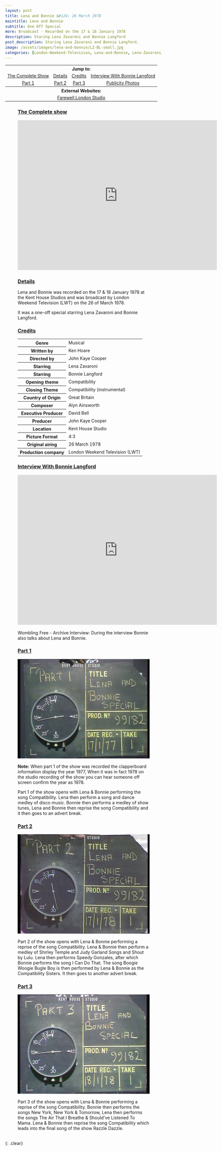 ```yaml
---
layout: post
title: Lena and Bonnie &#124; 26 March 1978
maintitle: Lena and Bonnie
subtitle: One Off Special
more: Broadcast - Recorded on the 17 & 18 January 1978
description: Staring Lena Zavaroni and Bonnie Langford
post_description: Staring Lena Zavaroni and Bonnie Langford.
image: /assets/images/lena-and-bonnie/LZ-BL-small.jpg
categories: [London-Weekend-Television, Lena-and-Bonnie, Lena-Zavaroni, Bonnie-Langford, OnThisDay17January, OnThisDay18January, OnThisDay26March]
---
```


<table>
<tr align="center">
<th colspan="4">Jump to:</th>
</tr>
<tr align="center">
<td><a href="#the-complete-show">The Complete Show</a></td>
<td><a href="#details">Details</a></td>
<td><a href="#credits">Credits</a></td>
<td><a href="#interview">Interview With Bonnie Langford</a></td>
</tr>
<tr align="center">
<td><a href="#part-1">Part 1</a></td>
<td><a href="#part-2">Part 2</a></td>
<td><a href="#part-3">Part 3</a></td>
<td><a href="/1978-03-26-publicity-for-lena-and-bonnie">Publicity Photos</a></td>
</tr>
<tr align="center">
<th colspan="4">External Websites:</th>
</tr>
<tr align="center">
<td colspan="4"><a class="external-link" href="https://stevefullerphoto.com/article/farewell-london-studios">Farewell London Studio</a></td>
</tr>
</table>

<figure class="fig1">
<figcaption>
<h3 id="the-complete-show"><a href="#the-complete-show">The Complete show</a></h3>
<div class="responsive-video"><iframe width="640px" height="480px" src="https://www.youtube.com/embed/Xb_1Gj5cV8c?rel=0&showinfo=1" frameborder="0" allowfullscreen=""></iframe></div>
</figcaption>

<figcaption>
<h3 id="details"><a href="#details">Details</a></h3>
<p>Lena and Bonnie was recorded on the 17 & 18 January 1978 at the Kent House Studios and was broadcast by London Weekend Television (LWT) on the 26 of March 1978.</p>
<p>It was a one-off special starring Lena Zavaroni and Bonnie Langford.</p>
</figcaption>

<figcaption>
<h3 id="credits"><a href="#credits">Credits</a></h3>
<table>
<tr><th>Genre</th><td>Musical</td></tr>
<tr><th>Written by</th><td>Ken Hoare</td></tr>
<tr><th>Directed by</th><td>John Kaye Cooper</td></tr>
<tr><th>Starring</th><td>Lena Zavaroni</td></tr>
<tr><th>Starring</th><td>Bonnie Langford</td></tr>
<tr><th>Opening theme</th><td>Compatibility</td></tr>
<tr><th>Closing Theme</th><td>Compatibility (instrumental)</td></tr>
<tr><th>Country of Origin</th><td>Great Britain</td></tr>
<tr><th>Composer</th><td>Alyn Ainsworth</td></tr>
<tr><th>Executive Producer</th><td>David Bell</td></tr>
<tr><th>Producer</th><td>John Kaye Cooper</td></tr>
<tr><th>Location</th><td>Kent House Studio</td></tr>
<tr><th>Picture Format</th><td>4:3</td></tr>
<tr><th>Original airing</th><td>26 March 1978</td></tr>
<tr><th>Production company</th><td>London Weekend Television (LWT)</td></tr>
</table>
</figcaption>

<figcaption>
<h3 id="interview"><a href="#interview">Interview With Bonnie Langford</a></h3>
<div class="responsive-video"><iframe width="640px" height="480px" src="https://www.youtube.com/embed/q5Dw571MQxg?rel=0&showinfo=1" frameborder="0" allowfullscreen=""></iframe></div>
<p>Wombling Free - Archive Interview: During the interview Bonnie also talks about Lena and Bonnie.</p>
</figcaption>
</figure>

<figure class="fig2">
<figcaption>
<h3 id="part-1"><a href="#part-1">Part 1</a></h3>
</figcaption>
<img src="/assets/images/lena-and-bonnie/clapperboard-01.png" class="full-width">
<figcaption>
<p><strong>Note:</strong> When part 1 of the show was recorded the clapperboard information display the year 1977, When it was in fact 1978 on the studio recording of the show you can hear someone off screen confirm the year as 1978.</p>
<p>Part 1 of the show opens with Lena & Bonnie performing the song Compatibility. Lena then perform a song and dance medley of disco music. Bonnie then performs a medley of show tunes, Lena and Bonnie then reprise the song Compatibility and it then goes to an advert break.</p>
</figcaption>

<figcaption>
<h3 id="part-2"><a href="#part-2">Part 2</a></h3>
</figcaption>
<img src="/assets/images/lena-and-bonnie/clapperboard-02.png" class="full-width">
<figcaption>
<p>Part 2 of the show opens with Lena & Bonnie performing a reprise of the song Compatibility. Lena & Bonnie then perform a medley of Shirley Temple and Judy Garland Songs and Shout by Lulu. Lena then performs Speedy Gonzales, after which Bonnie performs the song I Can Do That. The song Boogie Woogie Bugle Boy is then performed by Lena & Bonnie as the Compatibility Sisters. It then goes to another advert break.</p>
</figcaption>

<figcaption>
<h3 id="part-3"><a href="#part-3">Part 3</a></h3>
</figcaption>
<img src="/assets/images/lena-and-bonnie/clapperboard-03.png" class="full-width">
<figcaption>
<p>Part 3 of the show opens with Lena & Bonnie performing a reprise of the song Compatibility. Bonnie then performs the songs New York, New York & Tomorrow, Lena then performs the songs The Air That I Breathe & Should've Listened To Mama. Lena & Bonnie then reprise the song Compatibility which leads into the final song of the show Razzle Dazzle.</p>
</figcaption>
</figure>

<br />{: .clear}

